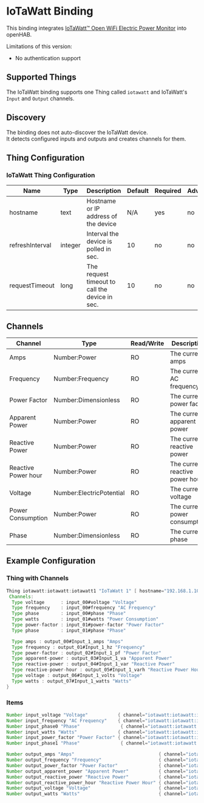 # IoTaWatt Binding

This binding integrates [IoTaWatt™ Open WiFi Electric Power Monitor](https://iotawatt.com/) into openHAB.

Limitations of this version:

- No authentication support

## Supported Things

The IoTaWatt binding supports one Thing called `iotawatt` and IoTaWatt's `Input` and `Output` channels.

## Discovery

The binding does not auto-discover the IoTaWatt device.  
It detects configured inputs and outputs and creates channels for them.

## Thing Configuration

### IoTaWatt Thing Configuration

| Name            | Type    | Description                                    | Default | Required | Advanced |
|-----------------|---------|------------------------------------------------|---------|----------|----------|
| hostname        | text    | Hostname or IP address of the device           | N/A     | yes      | no       |
| refreshInterval | integer | Interval the device is polled in sec.          | 10      | no       | no       |
| requestTimeout  | long    | The request timeout to call the device in sec. | 10      | no       | no       |

## Channels

| Channel             | Type                     | Read/Write | Description                     |
|---------------------|--------------------------|------------|---------------------------------|
| Amps                | Number:Power             | RO         | The current amps                |
| Frequency           | Number:Frequency         | RO         | The current AC frequency        |
| Power Factor        | Number:Dimensionless     | RO         | The current power factor        |
| Apparent Power      | Number:Power             | RO         | The current apparent power      |
| Reactive Power      | Number:Power             | RO         | The current reactive power      |
| Reactive Power hour | Number:Power             | RO         | The current reactive power hour |
| Voltage             | Number:ElectricPotential | RO         | The current voltage             |
| Power Consumption   | Number:Power             | RO         | The current power consumption   |
| Phase               | Number:Dimensionless     | RO         | The current phase               |

## Example Configuration

### Thing with Channels

```java
Thing iotawatt:iotawatt:iotawatt1 "IoTaWatt 1" [ hostname="192.168.1.10" ] {
 Channels:
  Type voltage      : input_00#voltage "Voltage"
  Type frequency    : input_00#frequency "AC Frequency"
  Type phase        : input_00#phase "Phase"
  Type watts        : input_01#watts "Power Consumption"
  Type power-factor : input_01#power-factor "Power Factor"
  Type phase        : input_01#phase "Phase"

  Type amps : output_00#Input_1_amps "Amps"
  Type frequency : output_01#Input_1_hz "Frequency"
  Type power-factor : output_02#Input_1_pf "Power Factor"
  Type apparent-power : output_03#Input_1_va "Apparent Power"
  Type reactive-power : output_04#Input_1_var "Reactive Power"
  Type reactive-power-hour : output_05#Input_1_varh "Reactive Power Hour"
  Type voltage : output_06#Input_1_volts "Voltage"
  Type watts : output_07#Input_1_watts "Watts"
}
```

### Items

```java
Number input_voltage "Voltage"           { channel="iotawatt:iotawatt:iotawatt1:input_00#voltage"  }
Number input_frequency "AC Frequency"    { channel="iotawatt:iotawatt:iotawatt1:input_00#frequency"  }
Number input_phase0 "Phase"               { channel="iotawatt:iotawatt:iotawatt1:input_00#phase" }
Number input_watts "Watts"               { channel="iotawatt:iotawatt:iotawatt1:input_01#watts" }
Number input_power_factor "Power Factor" { channel="iotawatt:iotawatt:iotawatt1:input_01#power-factor" }
Number input_phase1 "Phase"               { channel="iotawatt:iotawatt:iotawatt1:input_01#phase" }

Number output_amps "Amps"                               { channel="iotawatt:iotawatt:iotawatt1:output_00#Input_1_amps" }
Number output_frequency "Frequency"                     { channel="iotawatt:iotawatt:iotawatt1:output_01#Input_1_hz" }
Number output_power_factor "Power Factor"               { channel="iotawatt:iotawatt:iotawatt1:output_02#Input_1_pf" }
Number output_apparent_power "Apparent Power"           { channel="iotawatt:iotawatt:iotawatt1:output_03#Input_1_va" }
Number output_reactive_power "Reactive Power"           { channel="iotawatt:iotawatt:iotawatt1:output_04#Input_1_var" }
Number output_reactive_power_hour "Reactive Power Hour" { channel="iotawatt:iotawatt:iotawatt1:output_05#Input_1_varh" }
Number output_voltage "Voltage"                         { channel="iotawatt:iotawatt:iotawatt1:output_06#Input_1_volts" }
Number output_watts "Watts"                             { channel="iotawatt:iotawatt:iotawatt1:output_07#Input_1_watts" }
```
